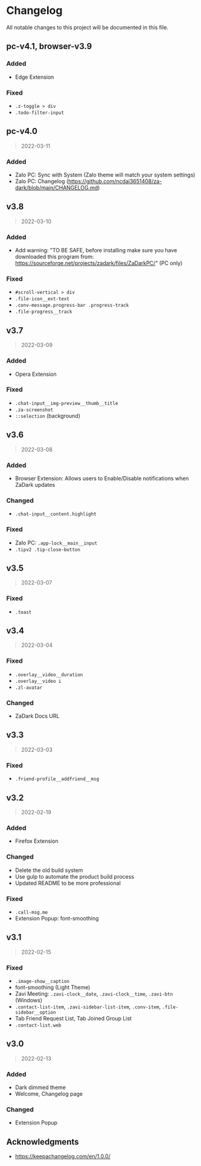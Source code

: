 # Changelog

All notable changes to this project will be documented in this file.

## pc-v4.1, browser-v3.9

### Added
- Edge Extension

### Fixed
- `.z-toggle > div`
- `.todo-filter-input`

## pc-v4.0

> 2022-03-11

### Added
- Zalo PC: Sync with System (Zalo theme will match your system settings)
- Zalo PC: Changelog (https://github.com/ncdai3651408/za-dark/blob/main/CHANGELOG.md)

## v3.8

> 2022-03-10

### Added
- Add warning: "TO BE SAFE, before installing make sure you have downloaded this program from: https://sourceforge.net/projects/zadark/files/ZaDarkPC/" (PC only)

### Fixed
- `#scroll-vertical > div`
- `.file-icon__ext-text`
- `.conv-message.progress-bar .progress-track`
- `.file-progress__track`

## v3.7

> 2022-03-09

### Added
- Opera Extension

### Fixed
- `.chat-input__img-preview__thumb__title`
- `.za-screenshot`
- `::selection` (background)

## v3.6

> 2022-03-08

### Added
- Browser Extension: Allows users to Enable/Disable notifications when ZaDark updates

### Changed
- `.chat-input__content.highlight`

### Fixed
- Zalo PC: `.app-lock__main__input`
- `.tipv2 .tip-close-button`

## v3.5

> 2022-03-07

### Fixed
- `.toast`

## v3.4

> 2022-03-04

### Fixed
- `.overlay__video__duration`
- `.overlay__video i`
- `.zl-avatar`

### Changed
- ZaDark Docs URL

## v3.3

> 2022-03-03

### Fixed
- `.friend-profile__addfriend__msg`

## v3.2

> 2022-02-19

### Added
- Firefox Extension

### Changed
- Delete the old build system
- Use gulp to automate the product build process
- Updated README to be more professional

### Fixed
- `.call-msg.me`
- Extension Popup: font-smoothing

## v3.1

> 2022-02-15

### Fixed
- `.image-show__caption`
- font-smoothing (Light Theme)
- Zavi Meeting: `.zavi-clock__date`, `.zavi-clock__time`, `.zavi-btn` (Windows)
- `.contact-list-item`, `.zavi-sidebar-list-item`, `.conv-item`, `.file-sidebar__option`
- Tab Friend Request List, Tab Joined Group List
- `.contact-list.web`

## v3.0

> 2022-02-13

### Added
- Dark dimmed theme
- Welcome, Changelog page

### Changed
- Extension Popup

## Acknowledgments

- https://keepachangelog.com/en/1.0.0/